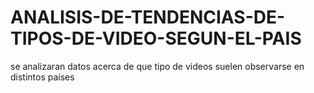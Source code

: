 # ANALISIS-DE-TENDENCIAS-DE-TIPOS-DE-VIDEO-SEGUN-EL-PAIS
se analizaran datos acerca de que tipo de videos suelen observarse en distintos países
